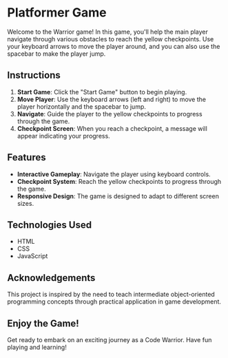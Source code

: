 # Platformer Game

Welcome to the Warrior game! In this game, you'll help the main player navigate through various obstacles to reach the yellow checkpoints. Use your keyboard arrows to move the player around, and you can also use the spacebar to make the player jump.

## Instructions

1. **Start Game**: Click the "Start Game" button to begin playing.
2. **Move Player**: Use the keyboard arrows (left and right) to move the player horizontally and the spacebar to jump.
3. **Navigate**: Guide the player to the yellow checkpoints to progress through the game.
4. **Checkpoint Screen**: When you reach a checkpoint, a message will appear indicating your progress.

## Features

- **Interactive Gameplay**: Navigate the player using keyboard controls.
- **Checkpoint System**: Reach the yellow checkpoints to progress through the game.
- **Responsive Design**: The game is designed to adapt to different screen sizes.

## Technologies Used

- HTML
- CSS
- JavaScript

## Acknowledgements

This project is inspired by the need to teach intermediate object-oriented programming concepts through practical application in game development.

## Enjoy the Game!

Get ready to embark on an exciting journey as a Code Warrior. Have fun playing and learning!

